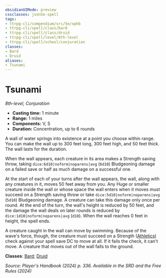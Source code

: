 ```yaml
---
obsidianUIMode: preview
cssclasses: json5e-spell
tags:
- ttrpg-cli/compendium/src/5e/xphb
- ttrpg-cli/spell/class/bard
- ttrpg-cli/spell/class/druid
- ttrpg-cli/spell/level/8th-level
- ttrpg-cli/spell/school/conjuration
classes:
- Bard
- Druid
aliases:
- Tsunami
---
```

# Tsunami
*8th-level, Conjuration*  


- **Casting time:** 1 minute
- **Range:** 1 miles
- **Components:** V, S
- **Duration:** Concentration, up to 6 rounds

A wall of water springs into existence at a point you choose within range. You can make the wall up to 300 feet long, 300 feet high, and 50 feet thick. The wall lasts for the duration.

When the wall appears, each creature in its area makes a Strength saving throw, taking `dice:6d10|noform|noparens|avg` (`6d10`) Bludgeoning damage on a failed save or half as much damage on a successful one.

At the start of each of your turns after the wall appears, the wall, along with any creatures in it, moves 50 feet away from you. Any Huge or smaller creature inside the wall or whose space the wall enters when it moves must succeed on a Strength saving throw or take `dice:5d10|noform|noparens|avg` (`5d10`) Bludgeoning damage. A creature can take this damage only once per round. At the end of the turn, the wall's height is reduced by 50 feet, and the damage the wall deals on later rounds is reduced by `dice:1d10|noform|noparens|avg` (`d10`). When the wall reaches 0 feet in height, the spell ends.

A creature caught in the wall can move by swimming. Because of the wave's force, though, the creature must succeed on a Strength ([Athletics](Інструменти%20ДМ/CLI/rules/skills.md#Athletics)) check against your spell save DC to move at all. If it fails the check, it can't move. A creature that moves out of the wall falls to the ground.

**Classes**: [Bard](Інструменти%20ДМ/CLI/lists/list-spells-classes-bard.md); [Druid](Інструменти%20ДМ/CLI/lists/list-spells-classes-druid.md)

*Source: Player's Handbook (2024) p. 336. Available in the <span title='Systems Reference Document (5.2)'>SRD</span> and the Free Rules (2024)*